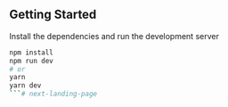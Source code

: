 ## Getting Started

Install the dependencies and run the development server

```bash
npm install
npm run dev
# or
yarn
yarn dev
```# next-landing-page
